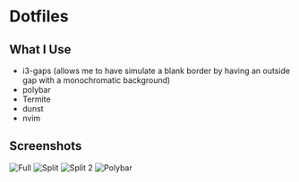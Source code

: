 # Dotfiles

## What I Use
- i3-gaps (allows me to have simulate a blank border by having an outside gap with a monochromatic background)
- polybar
- Termite
- dunst
- nvim

## Screenshots

![Full](https://github.com/mathieutuli/.dotfiles/images/full.png)
![Split](https://github.com/mathieutuli/.dotfiles/images/split_no_container.png)
![Split 2](https://github.com/mathieutuli/.dotfiles/images/split_container.png)
![Polybar](https://github.com/mathieutuli/dotfiles/.dotfiles/images/polybar.png)
